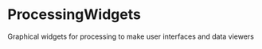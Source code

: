 ProcessingWidgets
=================

Graphical widgets for processing to make user interfaces and data viewers
